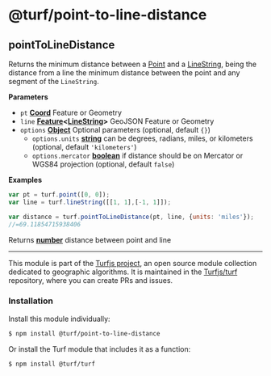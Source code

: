 # @turf/point-to-line-distance

<!-- Generated by documentation.js. Update this documentation by updating the source code. -->

## pointToLineDistance

Returns the minimum distance between a [Point](https://tools.ietf.org/html/rfc7946#section-3.1.2) and a [LineString](https://tools.ietf.org/html/rfc7946#section-3.1.4), being the distance from a line the
minimum distance between the point and any segment of the `LineString`.

**Parameters**

-   `pt` **[Coord](https://tools.ietf.org/html/rfc7946#section-3.1.1)** Feature or Geometry
-   `line` **[Feature](https://tools.ietf.org/html/rfc7946#section-3.2)&lt;[LineString](https://tools.ietf.org/html/rfc7946#section-3.1.4)>** GeoJSON Feature or Geometry
-   `options` **[Object](https://developer.mozilla.org/en-US/docs/Web/JavaScript/Reference/Global_Objects/Object)** Optional parameters (optional, default `{}`)
    -   `options.units` **[string](https://developer.mozilla.org/en-US/docs/Web/JavaScript/Reference/Global_Objects/String)** can be degrees, radians, miles, or kilometers (optional, default `'kilometers'`)
    -   `options.mercator` **[boolean](https://developer.mozilla.org/en-US/docs/Web/JavaScript/Reference/Global_Objects/Boolean)** if distance should be on Mercator or WGS84 projection (optional, default `false`)

**Examples**

```javascript
var pt = turf.point([0, 0]);
var line = turf.lineString([[1, 1],[-1, 1]]);

var distance = turf.pointToLineDistance(pt, line, {units: 'miles'});
//=69.11854715938406
```

Returns **[number](https://developer.mozilla.org/en-US/docs/Web/JavaScript/Reference/Global_Objects/Number)** distance between point and line

<!-- This file is automatically generated. Please don't edit it directly:
if you find an error, edit the source file (likely index.js), and re-run
./scripts/generate-readmes in the turf project. -->

---

This module is part of the [Turfjs project](http://turfjs.org/), an open source
module collection dedicated to geographic algorithms. It is maintained in the
[Turfjs/turf](https://github.com/Turfjs/turf) repository, where you can create
PRs and issues.

### Installation

Install this module individually:

```sh
$ npm install @turf/point-to-line-distance
```

Or install the Turf module that includes it as a function:

```sh
$ npm install @turf/turf
```
